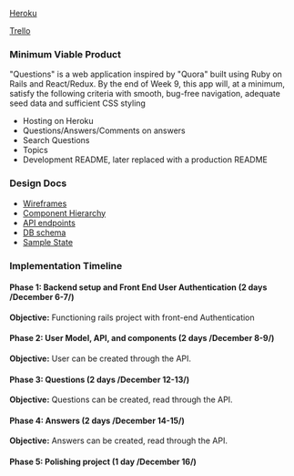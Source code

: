 [Heroku](https://allquestions.herokuapp.com/#/)

[Trello](https://trello.com/b/QMYkY1mf/questions)


### Minimum Viable Product
"Questions" is a web application inspired by "Quora" built using Ruby on Rails and React/Redux. By the end of Week 9, this app will, at a minimum, satisfy the following criteria with smooth, bug-free navigation, adequate seed data and sufficient CSS styling

- Hosting on Heroku
- Questions/Answers/Comments on answers
- Search Questions
- Topics
- Development README, later replaced with a production README



### Design Docs

* [Wireframes](wireframes)
* [Component Hierarchy](component-hierarchy.md)
* [API endpoints](api-endpoints.md)
* [DB schema](schema.md)
* [Sample State](sample-state.md)



### Implementation Timeline

####  Phase 1: Backend setup and Front End User Authentication (2 days /December 6-7/)

**Objective:** Functioning rails project with front-end Authentication

#### Phase 2: User Model, API, and components (2 days /December 8-9/)

**Objective:** User can be created through the API.

#### Phase 3: Questions (2 days /December 12-13/)

**Objective:** Questions can be created, read through the API.

#### Phase 4: Answers (2 days /December 14-15/)

**Objective:** Answers can be created, read through the API.

#### Phase 5: Polishing project (1 day /December 16/)
